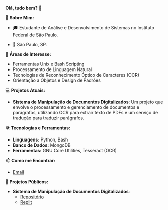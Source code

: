 **Olá, tudo bem?** 👋

📜 **Sobre Mim:**

- 🎓 Estudante de Análise e Desenvolvimento de Sistemas no Instituto Federal de São Paulo.

- 📌 São Paulo, SP. 

🔭 **Áreas de Interesse:**

- Ferramentas Unix e Bash Scripting
- Processamento de Linguagem Natural
- Tecnologias de Reconhecimento Óptico de Caracteres (OCR)
- Orientação a Objetos e Design de Padrões

💻 **Projetos Atuais:**

- **Sistema de Manipulação de Documentos Digitalizados**: Um projeto que envolve o processamento e gerenciamento de documentos e parágrafos, utilizando OCR para extrair texto de PDFs e um serviço de tradução para traduzir parágrafos. 

🛠️ **Tecnologias e Ferramentas:**

- **Linguagens:** Python, Bash
- **Banco de Dados:** MongoDB
- **Ferramentas:** GNU Core Utilities, Tesseract (OCR)

📫 **Como me Encontrar:**

- [Email](mailto:mackandalls@gmail.com)

📜 **Projetos Públicos:**

- **Sistema de Manipulação de Documentos Digitalizados**: 
    - [Repositório](https://github.com/rib-thiago/projeto_tcc)
    - [Replit](https://replit.com/@ribthiago/projetotcc)
